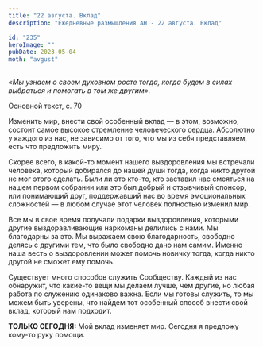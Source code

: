 ```yaml
---
title: "22 августа. Вклад"
description: "Ежедневные размышления АН - 22 августа. Вклад"

id: "235"
heroImage: ""
pubDate: 2023-05-04
moth: "avgust"
---
```


_«Мы узнаем о своем духовном росте тогда, когда будем в силах выбраться и
помогать в том же другим»._

Основной текст, с. 70

Изменить мир, внести свой особенный вклад — в этом, возможно, состоит самое
высокое стремление человеческого сердца. Абсолютно у каждого из нас, не
зависимо от того, что мы из себя представляем, есть что предложить миру.

Скорее всего, в какой-то момент нашего выздоровления мы встречали человека,
который добирался до нашей души тогда, когда никто другой не мог этого
сделать. Были ли это кто-то, кто заставил нас смеяться на нашем первом
собрании или это был добрый и отзывчивый спонсор, или понимающий друг,
поддержавший нас во время эмоциональных сложностей — в любом случае этот
человек полностью изменил мир.

Все мы в свое время получали подарки выздоровления, которыми другие
выздоравливающие наркоманы делились с нами. Мы благодарны за это. Мы выражаем
свою благодарность, свободно делясь с другими тем, что было свободно дано нам
самим. Именно наша весть о выздоровлении может помочь новичку тогда, когда
никто другой не сможет ему помочь.

Существует много способов служить Сообществу. Каждый из нас обнаружит, что
какие-то вещи мы делаем лучше, чем другие, но любая работа по служению
одинаково важна. Если мы готовы служить, то мы можем быть уверены, что найдем
тот особенный способ внести свой вклад, который нам подходит.

**ТОЛЬКО СЕГОДНЯ:** Мой вклад изменяет мир. Сегодня я предложу кому-то руку
помощи.
